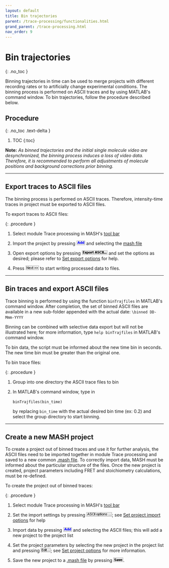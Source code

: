 ```yaml
---
layout: default
title: Bin trajectories
parent: /trace-processing/functionalities.html
grand_parent: /trace-processing.html
nav_order: 9
---
```


# Bin trajectories
{: .no_toc }

Binning trajectories in time can be used to merge projects with different recording rates or to artificially change experimental conditions.
The binning process is performed on ASCII traces and by using MATLAB's command window.
To bin trajectories, follow the procedure described below.

## Procedure
{: .no_toc .text-delta }

1. TOC
{:toc}

**Note:** *As binned trajectories and the initial single molecule video are desynchronized, the binning process induces a loss of video data.
Therefore, it is recommended to perform all adjustments of molecule positions and background corrections prior binning.*


---

## Export traces to ASCII files

The binning process is performed on ASCII traces.
Therefore, intensity-time traces in project must be exported to ASCII files.

To export traces to ASCII files:

{: .procedure }
1. Select module Trace processing in MASH's 
   [tool bar](../../Getting_started.html#interface)  
     
1. Import the project by pressing 
   ![Add](../../assets/images/gui/TP-but-add.png "Add") and selecting the 
   [mash file](../../output-files/mash-mash-project.html)  
     
1. Open export options by pressing 
   ![Export ASCII...](../../assets/images/gui/TP-but-export-ascii-3p.png "Export ASCII...") and set the options as desired; please refer to 
   [Set export options](functionalities/set-export-options.html) for help.
     
1. Press 
   ![Next >>](../../assets/images/gui/TP-but-next-supsup.png "Next >>") to start writing processed data to files. 


---

## Bin traces and export ASCII files

Trace binning is performed by using the function `binTrajfiles` in MATLAB's command window.
After completion, the set of binned ASCII files are available in a new sub-folder appended with the actual date: `\binned DD-Mmm-YYYY`

Binning can be combined with selective data export but will not be illustrated here; for more information, type `help binTrajfiles` in MATLAB's command window.

To bin data, the script must be informed about the new time bin in seconds. 
The new time bin must be greater than the original one.

To bin trace files:

{: .procedure }
1. Group into one directory the ASCII trace files to bin 
     
1. In MATLAB's command window, type in  
     
   `binTrajfiles(bin_time)`  
     
   by replacing `bin_time` with the actual desired bin time (ex: 0.2) and select the group directory to start binning.


---

## Create a new MASH project

To create a project out of binned traces and use it for further analysis, the ASCII files need to be imported together in module Trace processing and saved to a new common 
[.mash file](../../output-files/mash-mash-project.html).
To correctly import data, MASH must be informed about the particular structure of the files.
Once the new project is created, project parameters including FRET and stoichiometry calculations, must be re-defined.

To create the project out of binned traces:

{: .procedure }
1. Select module Trace processing in MASH's 
   [tool bar](../../Getting_started.html#interface)  
     
1. Set the import settings by pressing 
   ![ASCII options ...](../../assets/images/gui/TP-but-ascii-options-3p.png "ASCII options ..."); see 
   [Set project import options](set-import-options.html) for help  
     
1. Import data by pressing 
   ![Add](../../assets/images/gui/TP-but-add.png "Add") and selecting the ASCII files; this will add a new project to the project list  
     
1. Set the project parameters by selecting the new project in the project list and pressing 
   ![Edit...](../../assets/images/gui/TP-but-edit-3p.png "Edit..."); see 
   [Set project options](../../video-processing/functionalities/set-project-options.html) for more information.
     
1. Save the new project to a 
   [.mash file](../output-files/mash-mash-project.html) by pressing 
   ![Save](../../assets/images/gui/TP-but-save.png "Save").

